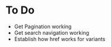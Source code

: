 # To Do
* Get Pagination working
* Get search navigation working
* Establish how href works for variants